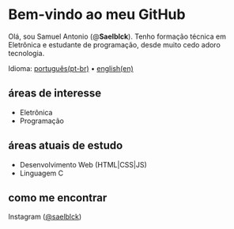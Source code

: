 # Bem-vindo ao meu GitHub

Olá, sou Samuel Antonio (@**Saelblck**).
Tenho formação técnica em Eletrônica e estudante de programação, desde muito cedo adoro tecnologia.

Idioma: [português(pt-br)](https://github.com/saelblck/Saelblck/blob/main/README.md) • [english(en)](https://github.com/saelblck/Saelblck/blob/main/README-en.md)

## áreas de interesse
- Eletrônica
- Programação

## áreas atuais de estudo
- Desenvolvimento Web (HTML|CSS|JS)
- Linguagem C

## como me encontrar
Instagram ([@saelblck](https://www.instagram.com/saelblck))
